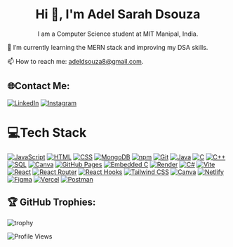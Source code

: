 <div align="center">
  <h1>Hi 👋, I'm Adel Sarah Dsouza</h1>
  <p>I am a Computer Science student at MIT Manipal, India.</p>
</div> 

🌱 I’m currently learning the MERN stack and improving my DSA skills.

📫 How to reach me: adeldsouza8@gmail.com.


## 🌐Contact Me:
[![LinkedIn](https://img.shields.io/badge/-LinkedIn-blue?style=for-the-badge&logo=linkedin&logoColor=white)](https://www.linkedin.com/in/your-profile)
[![Instagram](https://img.shields.io/badge/-Instagram-pink?style=for-the-badge&logo=instagram&logoColor=white)](https://www.instagram.com/your-profile)


# 💻Tech Stack

[![JavaScript](https://img.shields.io/badge/-JavaScript-yellow?style=for-the-badge&logo=javascript&logoColor=black)](https://www.javascript.com/)
[![HTML](https://img.shields.io/badge/-HTML-orange?style=for-the-badge&logo=html5&logoColor=white)](https://html.spec.whatwg.org/)
[![CSS](https://img.shields.io/badge/-CSS-blue?style=for-the-badge&logo=css3&logoColor=white)](https://www.w3.org/Style/CSS/Overview.en.html)
[![MongoDB](https://img.shields.io/badge/-MongoDB-green?style=for-the-badge&logo=mongodb&logoColor=white)](https://www.mongodb.com/)
[![npm](https://img.shields.io/badge/npm-CB3837?style=for-the-badge&logo=npm&logoColor=white)](https://www.npmjs.com/)
[![Git](https://img.shields.io/badge/-Git-red?style=for-the-badge&logo=git&logoColor=white)](https://git-scm.com/)
[![Java](https://img.shields.io/badge/-Java-red?style=for-the-badge&logo=java&logoColor=white)](https://www.java.com/)
[![C](https://img.shields.io/badge/-C-blue?style=for-the-badge&logo=c&logoColor=white)](https://en.wikipedia.org/wiki/C_(programming_language))
[![C++](https://img.shields.io/badge/-C++-blue?style=for-the-badge&logo=c%2B%2B&logoColor=white)](https://en.wikipedia.org/wiki/C%2B%2B)
[![SQL](https://img.shields.io/badge/-SQL-blue?style=for-the-badge&logo=sql&logoColor=white)](https://en.wikipedia.org/wiki/SQL)
[![Canva](https://img.shields.io/badge/-Canva-blue?style=for-the-badge&logo=canva&logoColor=white)](https://www.canva.com/)
[![GitHub Pages](https://img.shields.io/badge/-GitHub_Pages-green?style=for-the-badge&logo=github&logoColor=white)](https://pages.github.com/)
[![Embedded C](https://img.shields.io/badge/-Embedded_C-blue?style=for-the-badge&logo=c&logoColor=white)](https://en.wikipedia.org/wiki/Embedded_C)
[![Render](https://img.shields.io/badge/-Render-blue?style=for-the-badge&logo=render&logoColor=white)](https://render.com/)
[![C#](https://img.shields.io/badge/-C%23-239120?style=for-the-badge&logo=c-sharp&logoColor=white)](https://en.wikipedia.org/wiki/C_Sharp_(programming_language))
[![Vite](https://img.shields.io/badge/Vite-646CFF?style=for-the-badge&logo=vite&logoColor=white)](https://vitejs.dev/)
[![React](https://img.shields.io/badge/React-61DAFB?style=for-the-badge&logo=react&logoColor=white)](https://reactjs.org/)
[![React Router](https://img.shields.io/badge/React%20Router-CA4245?style=for-the-badge&logo=react-router&logoColor=white)](https://reactrouter.com/)
[![React Hooks](https://img.shields.io/badge/React%20Hooks-61DAFB?style=for-the-badge&logo=react&logoColor=white)](https://reactjs.org/docs/hooks-intro.html)
[![Tailwind CSS](https://img.shields.io/badge/Tailwind%20CSS-38B2AC?style=for-the-badge&logo=tailwind-css&logoColor=white)](https://tailwindcss.com/)
[![Canva](https://img.shields.io/badge/-Canva-blue?style=for-the-badge&logo=canva&logoColor=white)](https://www.canva.com/)
[![Netlify](https://img.shields.io/badge/-Netlify-00C7B7?style=for-the-badge&logo=netlify&logoColor=white)](https://www.netlify.com/)
[![Figma](https://img.shields.io/badge/-Figma-F24E1E?style=for-the-badge&logo=figma&logoColor=white)](https://www.figma.com/)
[![Vercel](https://img.shields.io/badge/Vercel-000000?style=for-the-badge&logo=vercel&logoColor=white)](https://vercel.com/)
[![Postman](https://img.shields.io/badge/-Postman-orange?style=for-the-badge&logo=postman&logoColor=white)](https://www.postman.com/)


<!--[![Sass](https://img.shields.io/badge/Sass-CC6699?style=for-the-badge&logo=sass&logoColor=white)](https://sass-lang.com/)-->


<!--
## 📊 GitHub Stats:  
![Adel's GitHub stats](https://github-readme-stats.vercel.app/api?username=Addysd&theme=radical&show_icons=true)
-->

## 🏆 GitHub Trophies:
![trophy](https://github-profile-trophy.vercel.app/?username=Addysd&theme=onedark)

![Profile Views](https://komarev.com/ghpvc/?username=Addysd)



<!--
**Addysd/Addysd** is a ✨ _special_ ✨ repository because its `README.md` (this file) appears on your GitHub profile.

Here are some ideas to get you started:

- 🔭 I’m currently working on ...
- 🌱 I’m currently learning ...
- 👯 I’m looking to collaborate on ...
- 🤔 I’m looking for help with ...
- 💬 Ask me about ...
- 📫 How to reach me: ...
- 😄 Pronouns: ...
- ⚡ Fun fact: ...
-->

